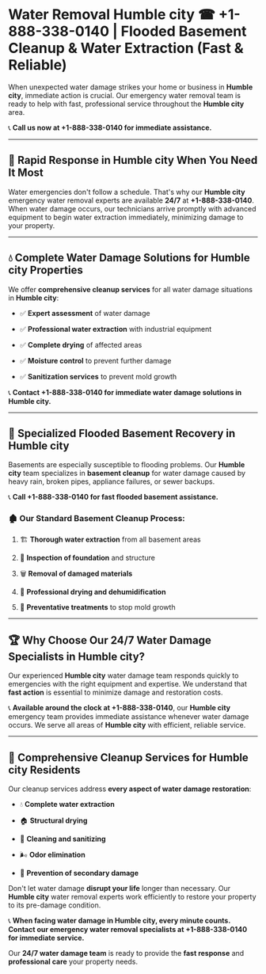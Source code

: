 # Water Removal Humble city ☎ +1-888-338-0140 | Flooded Basement Cleanup & Water Extraction (Fast & Reliable)

When unexpected water damage strikes your home or business in **Humble city**, immediate action is crucial. Our emergency water removal team is ready to help with fast, professional service throughout the **Humble city** area. 

📞 **Call us now at +1-888-338-0140 for immediate assistance.**
---
## 🚀 Rapid Response in Humble city When You Need It Most
Water emergencies don't follow a schedule. That's why our **Humble city** emergency water removal experts are available **24/7** at **+1-888-338-0140**. When water damage occurs, our technicians arrive promptly with advanced equipment to begin water extraction immediately, minimizing damage to your property.
---
## 💧 Complete Water Damage Solutions for Humble city Properties
We offer **comprehensive cleanup services** for all water damage situations in **Humble city**:
- ✅ **Expert assessment** of water damage  
- ✅ **Professional water extraction** with industrial equipment  
- ✅ **Complete drying** of affected areas  
- ✅ **Moisture control** to prevent further damage  
- ✅ **Sanitization services** to prevent mold growth  
📞 **Contact +1-888-338-0140 for immediate water damage solutions in Humble city.**
---
## 🌊 Specialized Flooded Basement Recovery in Humble city
Basements are especially susceptible to flooding problems. Our **Humble city** team specializes in **basement cleanup** for water damage caused by heavy rain, broken pipes, appliance failures, or sewer backups. 
📞 **Call +1-888-338-0140 for fast flooded basement assistance.**
### 🏚️ Our Standard Basement Cleanup Process:
1. 🏗️ **Thorough water extraction** from all basement areas  
2. 🔎 **Inspection of foundation** and structure  
3. 🗑️ **Removal of damaged materials**  
4. 💨 **Professional drying and dehumidification**  
5. 🚫 **Preventative treatments** to stop mold growth  
---
## 🏆 Why Choose Our 24/7 Water Damage Specialists in Humble city?
Our experienced **Humble city** water damage team responds quickly to emergencies with the right equipment and expertise. We understand that **fast action** is essential to minimize damage and restoration costs.
📞 **Available around the clock at +1-888-338-0140**, our **Humble city** emergency team provides immediate assistance whenever water damage occurs. We serve all areas of **Humble city** with efficient, reliable service.
---
## 🧹 Comprehensive Cleanup Services for Humble city Residents
Our cleanup services address **every aspect of water damage restoration**:
- 💧 **Complete water extraction**  
- 🏠 **Structural drying**  
- 🧼 **Cleaning and sanitizing**  
- 🌬️ **Odor elimination**  
- 🚫 **Prevention of secondary damage**  
Don't let water damage **disrupt your life** longer than necessary. Our **Humble city** water removal experts work efficiently to restore your property to its pre-damage condition.
📞 **When facing water damage in Humble city, every minute counts. Contact our emergency water removal specialists at +1-888-338-0140 for immediate service.**
Our **24/7 water damage team** is ready to provide the **fast response** and **professional care** your property needs.
